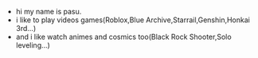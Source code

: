 + hi my name is pasu.
+ i like to play videos games(Roblox,Blue Archive,Starrail,Genshin,Honkai 3rd...)
+ and i like watch animes and cosmics too(Black Rock Shooter,Solo leveling...)
